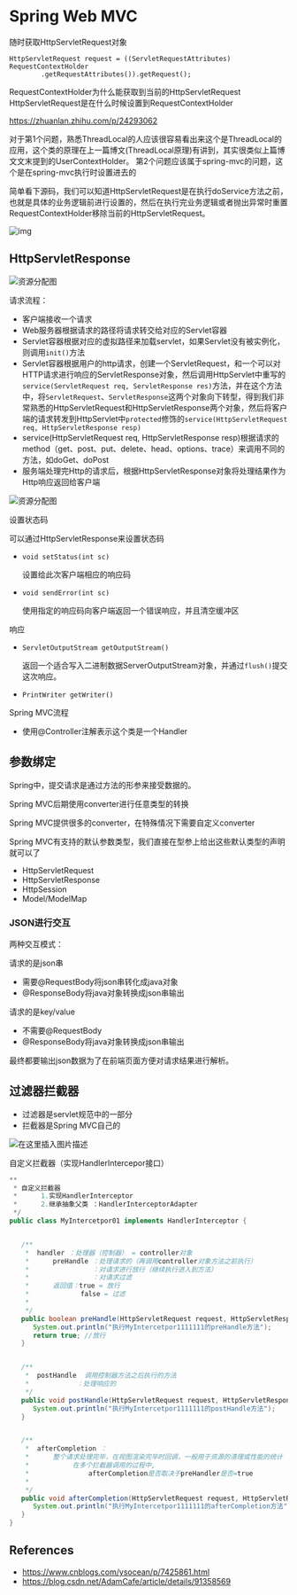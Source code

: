 # Spring Web MVC

随时获取HttpServletRequest对象

```
HttpServletRequest request = ((ServletRequestAttributes) RequestContextHolder
        .getRequestAttributes()).getRequest();
```

RequestContextHolder为什么能获取到当前的HttpServletRequest
HttpServletRequest是在什么时候设置到RequestContextHolder

https://zhuanlan.zhihu.com/p/24293062





对于第1个问题，熟悉ThreadLocal的人应该很容易看出来这个是ThreadLocal的应用，这个类的原理在上一篇博文(ThreadLocal原理)有讲到，其实很类似上篇博文文末提到的UserContextHolder。
第2个问题应该属于spring-mvc的问题，这个是在spring-mvc执行时设置进去的

简单看下源码，我们可以知道HttpServletRequest是在执行doService方法之前，也就是具体的业务逻辑前进行设置的，然后在执行完业务逻辑或者抛出异常时重置RequestContextHolder移除当前的HttpServletRequest。





![img](SpringWebMVC_assets/1480413-20190302114742470-1931613310.png)

## HttpServletResponse



![资源分配图](SpringWebMVC_assets/20200313121840208.jpg)

请求流程：

- 客户端接收一个请求
- Web服务器根据请求的路径将请求转交给对应的Servlet容器
- Servlet容器根据对应的虚拟路径来加载servlet，如果Servlet没有被实例化，则调用`init()`方法
- Servlet容器根据用户的http请求，创建一个ServletRequest，和一个可以对HTTP请求进行响应的ServletResponse对象，然后调用HttpServlet中重写的`service(ServletRequest req, ServletResponse res)`方法，并在这个方法中，将`ServletRequest`、`ServletResponse`这两个对象向下转型，得到我们非常熟悉的HttpServletRequest和HttpServletResponse两个对象，然后将客户端的请求转发到HttpServlet中`protected`修饰的`service(HttpServletRequest req, HttpServletResponse resp)`
- service(HttpServletRequest req, HttpServletResponse resp)根据请求的method（get、post、put、delete、head、options、trace）来调用不同的方法，如doGet、doPost
- 服务端处理完Http的请求后，根据HttpServletResponse对象将处理结果作为Http响应返回给客户端







![资源分配图](SpringWebMVC_assets/watermark,type_ZmFuZ3poZW5naGVpdGk,shadow_10,text_aHR0cHM6Ly9ibG9nLmNzZG4ubmV0L3FxXzM0NjY2ODU3,size_16,color_FFFFFF,t_70.jpeg)





设置状态码

可以通过HttpServletResponse来设置状态码

- `void setStatus(int sc)`

  设置给此次客户端相应的响应码

- `void sendError(int sc)`

  使用指定的响应码向客户端返回一个错误响应，并且清空缓冲区



响应

- `ServletOutputStream getOutputStream()`

  返回一个适合写入二进制数据ServerOutputStream对象，并通过`flush()`提交这次响应。

- `PrintWriter getWriter()`

  









Spring MVC流程

- 使用@Controller注解表示这个类是一个Handler



## 参数绑定

Spring中，提交请求是通过方法的形参来接受数据的。

Spring MVC后期使用converter进行任意类型的转换

Spring MVC提供很多的converter，在特殊情况下需要自定义converter

Spring MVC有支持的默认参数类型，我们直接在型参上给出这些默认类型的声明就可以了

- HttpServletRequest
- HttpServletResponse
- HttpSession
- Model/ModelMap

### JSON进行交互

两种交互模式：



请求的是json串

- 需要@RequestBody将json串转化成java对象
- @ResponseBody将java对象转换成json串输出



请求的是key/value

- 不需要@RequestBody
- @ResponseBody将java对象转换成json串输出

最终都要输出json数据为了在前端页面方便对请求结果进行解析。



## 过滤器拦截器

- 过滤器是servlet规范中的一部分
- 拦截器是Spring MVC自己的

![在这里插入图片描述](SpringWebMVC_assets/watermark,type_ZmFuZ3poZW5naGVpdGk,shadow_10,text_aHR0cHM6Ly9ibG9nLmNzZG4ubmV0L0FkYW1DYWZl,size_16,color_FFFFFF,t_70.png)

自定义拦截器（实现HandlerIntercepor接口）

```java
**
 * 自定义拦截器
 *      1.实现HandlerInterceptor
 *      2.继承抽象父类 ：HandlerInterceptorAdapter
 */
public class MyIntercetpor01 implements HandlerInterceptor {


   /**
    *  handler ：处理器（控制器） = controller对象
    *      preHandle ：处理请求的（再调用controller对象方法之前执行）
    *                ：对请求进行放行（继续执行进入到方法）
    *                ：对请求过滤
    *      返回值：true = 放行
    *             false = 过滤
    *
    */
   public boolean preHandle(HttpServletRequest request, HttpServletResponse response, Object handler) throws Exception {
      System.out.println("执行MyIntercetpor1111111的preHandle方法");
      return true; //放行
   }


   /**
    *  postHandle  调用控制器方法之后执行的方法
    *            ：处理响应的
    */
   public void postHandle(HttpServletRequest request, HttpServletResponse response, Object handler, ModelAndView modelAndView) throws Exception {
      System.out.println("执行MyIntercetpor1111111的postHandle方法");
   }


   /**
    *  afterCompletion ：
    *      整个请求处理完毕，在视图渲染完毕时回调，一般用于资源的清理或性能的统计
    * 			在多个拦截器调用的过程中,
    * 				afterCompletion是否取决于preHandler是否=true
    *
    */
   public void afterCompletion(HttpServletRequest request, HttpServletResponse response, Object handler, Exception ex) throws Exception {
      System.out.println("执行MyIntercetpor1111111的afterCompletion方法");
   }
}
```









## References

- https://www.cnblogs.com/ysocean/p/7425861.html
- https://blog.csdn.net/AdamCafe/article/details/91358569